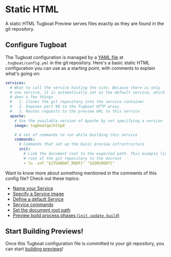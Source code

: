 # Static HTML

A static HTML Tugboat Preview serves files exactly as they are found in the git
repository.

## Configure Tugboat

The Tugboat configuration is managed by a
[YAML file](../../setting-up-tugboat/index.md#create-a-tugboat-config-file) at
`.tugboat/config.yml` in the git repository. Here's a basic static HTML
configuration you can use as a starting point, with comments to explain what's
going on:

```yaml
services:
  # What to call the service hosting the site. Because there is only
  # one service, it is automatically set as the default service, which
  # does a few things
  #   1. Clones the git repository into the service container
  #   2. Exposes port 80 to the Tugboat HTTP proxy
  #   3. Routes requests to the preview URL to this service
  apache:
    # Use the available version of Apache by not specifying a version
    image: tugboatqa/httpd

    # A set of commands to run while building this service
    commands:
      # Commands that set up the basic preview infrastructure
      init:
        # Link the document root to the expected path. This example links the
        # root of the git repository to the docroot
        - ln -snf "${TUGBOAT_ROOT}" "${DOCROOT}"
```

Want to know more about something mentioned in the comments of this config file?
Check out these topics:

- [Name your Service](../../setting-up-services/index.md#name-your-service)
- [Specify a Service image](../../setting-up-services/index.md#specify-a-service-image)
- [Define a default Service](../../setting-up-services/index.md#define-a-default-service)
- [Service commands](../../setting-up-services/index.md#service-commands)
- [Set the document root path](../../setting-up-services/index.md#set-the-document-root-path)
- [Preview build process phases (`init`, `update`, `build`)](../../building-a-preview/index.md#the-build-process-explained)

## Start Building Previews!

Once this Tugboat configuration file is committed to your git repository, you
can start [building previews](../../building-a-preview/index.md)!
